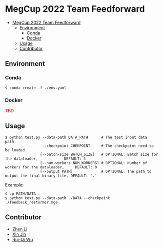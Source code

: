 # MegCup 2022 Team Feedforward

- [MegCup 2022 Team Feedforward](#megcup-2022-team-feedforward)
  - [Environment](#environment)
    - [Conda](#conda)
    - [Docker](#docker)
  - [Usage](#usage)
  - [Contributor](#contributor)


## Environment

### Conda

```shell
$ conda create -f ./env.yaml
```

### Docker

<font color=red>TBD</font>

## Usage

```shell
$ python test.py --data-path DATA_PATH      # The test input data path.
                 --checkpoint CHEKPOINT     # The checkpoint need to be loaded.
                [--batch-size BATCH_SIZE]   # OPTIONAL: Batch size for the dataloader,            DEFAULT: 1
                [--num-workers NUM_WORKERS] # OPTIONAL: Number of workers for the dataloader,     DEFAULT: 0
                [--output PATH]             # OPTIONAL: The path to output the final binary file, DEFAULT: '.'
```

Example:
```shell
$ cp PATH/DATA .
$ python test.py --data-path ./DATA --checkpoint ./feedback_restormer.mge
```

## Contributor

- [Zhen Li](https://github.com/Paper99)
- [Xin Jin](https://github.com/Srameo)
- [Rui-Qi Wu](https://github.com/RQ-Wu)
